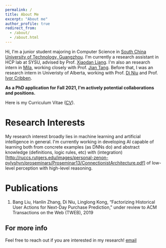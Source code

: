 ```yaml
---
permalink: /
title: About Me
excerpt: "About me"
author_profile: true
redirect_from: 
  - /about/
  - /about.html
---
```


Hi, I'm a junior student majoring in Computer Science in [South China University of Technology, Guangzhou](http://www.scut.edu.cn/english/index.html). I'm currently a research assistant in HCP lab at SYSU, advised by Prof. [Xiaodan Liang](https://www.cs.cmu.edu/~xiaodan1/). I'm also an research intern in [Mila](https://mila.quebec/en/), working closely with Prof. [Jian Tang](https://jian-tang.com/). Before that, I was an research intern in Univeristy of Alberta, working with Prof. [Di Niu](https://sites.ualberta.ca/~dniu/Homepage/Home.html) and Prof. [Ivor Cribben](https://www.ualberta.ca/business/about/contact-us/school-directory/ivor-cribben).

**As a PhD application for Fall 2021, I'm actively potential collaborations and positions.**

Here is my Curriculum Vitae ([CV](../files/CV.pdf)).

Research Interests
======
My research interest broadly lies in machine learning and artificial intelligence in general. I'm currently working in developing AI capable of learning both from concrete examples (as DNNs do) and abstract knowledge (definitions, logic rules, etc) with (integration)[http://ruccs.rutgers.edu/images/personal-zenon-pylyshyn/proseminars/Proseminar13/ConnectionistArchitecture.pdf] of low-level perception with high-level reasoning.

Publications
======
1. Bang Liu, Hanlin Zhang, Di Niu, Linglong Kong, “Factorizing Historical User Actions for Next-Day Purchase Prediction," under review to ACM Transactions on the Web (TWEB), 2019

For more info
------
Feel free to reach out if you are interested in my research! [email](cszhanghl@gmail.com)
